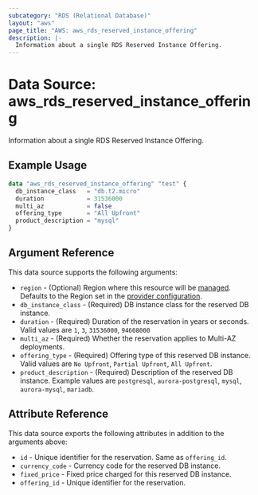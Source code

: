 ```yaml
---
subcategory: "RDS (Relational Database)"
layout: "aws"
page_title: "AWS: aws_rds_reserved_instance_offering"
description: |-
  Information about a single RDS Reserved Instance Offering.
---
```


# Data Source: aws_rds_reserved_instance_offering

Information about a single RDS Reserved Instance Offering.

## Example Usage

```terraform
data "aws_rds_reserved_instance_offering" "test" {
  db_instance_class   = "db.t2.micro"
  duration            = 31536000
  multi_az            = false
  offering_type       = "All Upfront"
  product_description = "mysql"
}
```

## Argument Reference

This data source supports the following arguments:

* `region` - (Optional) Region where this resource will be [managed](https://docs.aws.amazon.com/general/latest/gr/rande.html#regional-endpoints). Defaults to the Region set in the [provider configuration](https://registry.terraform.io/providers/hashicorp/aws/latest/docs#aws-configuration-reference).
* `db_instance_class` - (Required) DB instance class for the reserved DB instance.
* `duration` - (Required) Duration of the reservation in years or seconds. Valid values are `1`, `3`, `31536000`, `94608000`
* `multi_az` - (Required) Whether the reservation applies to Multi-AZ deployments.
* `offering_type` - (Required) Offering type of this reserved DB instance. Valid values are `No Upfront`, `Partial Upfront`, `All Upfront`.
* `product_description` - (Required) Description of the reserved DB instance. Example values are `postgresql`, `aurora-postgresql`, `mysql`, `aurora-mysql`, `mariadb`.

## Attribute Reference

This data source exports the following attributes in addition to the arguments above:

* `id` - Unique identifier for the reservation. Same as `offering_id`.
* `currency_code` - Currency code for the reserved DB instance.
* `fixed_price` - Fixed price charged for this reserved DB instance.
* `offering_id` - Unique identifier for the reservation.
